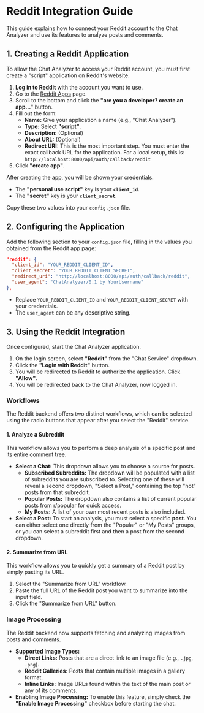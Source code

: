 # Reddit Integration Guide

This guide explains how to connect your Reddit account to the Chat Analyzer and use its features to analyze posts and comments.

## 1. Creating a Reddit Application

To allow the Chat Analyzer to access your Reddit account, you must first create a "script" application on Reddit's website.

1.  **Log in to Reddit** with the account you want to use.
2.  Go to the [Reddit Apps](https://www.reddit.com/prefs/apps) page.
3.  Scroll to the bottom and click the **"are you a developer? create an app..."** button.
4.  Fill out the form:
    *   **Name:** Give your application a name (e.g., "Chat Analyzer").
    *   **Type:** Select **"script"**.
    *   **Description:** (Optional)
    *   **About URL:** (Optional)
    *   **Redirect URI:** This is the most important step. You must enter the exact callback URL for the application. For a local setup, this is:
        `http://localhost:8000/api/auth/callback/reddit`
5.  Click **"create app"**.

After creating the app, you will be shown your credentials.

-   The **"personal use script"** key is your **`client_id`**.
-   The **"secret"** key is your **`client_secret`**.

Copy these two values into your `config.json` file.

## 2. Configuring the Application

Add the following section to your `config.json` file, filling in the values you obtained from the Reddit app page:

```json
"reddit": {
  "client_id": "YOUR_REDDIT_CLIENT_ID",
  "client_secret": "YOUR_REDDIT_CLIENT_SECRET",
  "redirect_uri": "http://localhost:8000/api/auth/callback/reddit",
  "user_agent": "ChatAnalyzer/0.1 by YourUsername"
},
```

-   Replace `YOUR_REDDIT_CLIENT_ID` and `YOUR_REDDIT_CLIENT_SECRET` with your credentials.
-   The `user_agent` can be any descriptive string.

## 3. Using the Reddit Integration

Once configured, start the Chat Analyzer application.

1.  On the login screen, select **"Reddit"** from the "Chat Service" dropdown.
2.  Click the **"Login with Reddit"** button.
3.  You will be redirected to Reddit to authorize the application. Click **"Allow"**.
4.  You will be redirected back to the Chat Analyzer, now logged in.

### Workflows

The Reddit backend offers two distinct workflows, which can be selected using the radio buttons that appear after you select the "Reddit" service.

#### 1. Analyze a Subreddit

This workflow allows you to perform a deep analysis of a specific post and its entire comment tree.

-   **Select a Chat:** This dropdown allows you to choose a source for posts.
    -   **Subscribed Subreddits:** The dropdown will be populated with a list of subreddits you are subscribed to. Selecting one of these will reveal a second dropdown, "Select a Post," containing the top "hot" posts from that subreddit.
    -   **Popular Posts:** The dropdown also contains a list of current popular posts from r/popular for quick access.
    -   **My Posts:** A list of your own most recent posts is also included.
-   **Select a Post:** To start an analysis, you must select a specific **post**. You can either select one directly from the "Popular" or "My Posts" groups, or you can select a subreddit first and then a post from the second dropdown.

#### 2. Summarize from URL

This workflow allows you to quickly get a summary of a Reddit post by simply pasting its URL.

1.  Select the "Summarize from URL" workflow.
2.  Paste the full URL of the Reddit post you want to summarize into the input field.
3.  Click the "Summarize from URL" button.

### Image Processing

The Reddit backend now supports fetching and analyzing images from posts and comments.

-   **Supported Image Types:**
    -   **Direct Links:** Posts that are a direct link to an image file (e.g., `.jpg`, `.png`).
    -   **Reddit Galleries:** Posts that contain multiple images in a gallery format.
    -   **Inline Links:** Image URLs found within the text of the main post or any of its comments.
-   **Enabling Image Processing:** To enable this feature, simply check the **"Enable Image Processing"** checkbox before starting the chat.
